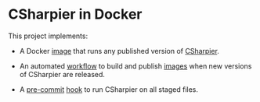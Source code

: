 # CSharpier in Docker

This project implements:
+ A Docker [image] that runs any published version of [CSharpier].
+ An automated [workflow] to build and publish [images] when new versions of
  CSharpier are released.
+ A [pre-commit] [hook] to run CSharpier on all staged files.

  [image]: ./Dockerfile
  [CSharpier]: https://github.com/belav/csharpier
  [workflow]: ./.github/workflows/csharpier.yml
  [images]: https://github.com/gpsgate/csharpier/pkgs/container/csharpier
  [pre-commit]: https://pre-commit.com/
  [hook]: ./.pre-commit-hooks.yaml
